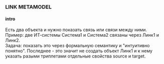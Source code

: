 ### LINK METAMODEL
#### intro 
Есть два объекта и нужно показать связь или связи между ними. Пример: две ИТ-системы Система1 и Система2 связаны через Линк1 и Линк2.  
Задача: показать это через формальную семантику и "интуитивно понятно". Последнее - это значит не создать объект Линк1 и к нему указать разыми триплетами отдельные свойства source и target.    
